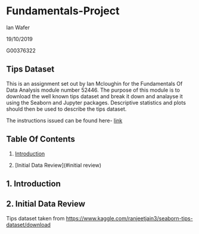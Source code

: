 # Fundamentals-Project

Ian Wafer

19/10/2019

G00376322

## Tips Dataset

This is an assignment set out by Ian Mcloughin for the Fundamentals Of Data Analysis module number 52446. The purpose of this module is to download the well known tips dataset and break it down and analayse it using the Seaborn and Jupyter packages. Descriptive statistics and plots should then be used to describe the tips dataset.

The instructions issued can be found here- [link](https://github.com/ianmcloughlin/project-2019-fundda/raw/master/project.pdf)

## Table Of Contents

1. [Introduction](#introduction)

2. [Initial Data Review](#initial review)

<a name="introduction"></a>
## 1. Introduction

<a name="initialreview"></a>
## 2. Initial Data Review

Tips dataset taken from https://www.kaggle.com/ranjeetjain3/seaborn-tips-dataset/download
